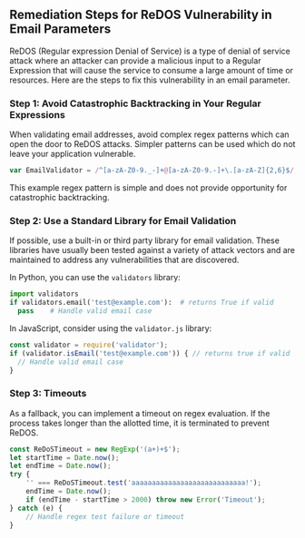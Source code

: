 

## Remediation Steps for ReDOS Vulnerability in Email Parameters

ReDOS (Regular expression Denial of Service) is a type of denial of service attack where an attacker can provide a malicious input to a Regular Expression that will cause the service to consume a large amount of time or resources. Here are the steps to fix this vulnerability in an email parameter.

### Step 1: Avoid Catastrophic Backtracking in Your Regular Expressions
When validating email addresses, avoid complex regex patterns which can open the door to ReDOS attacks. Simpler patterns can be used which do not leave your application vulnerable.

```javascript
var EmailValidator = /^[a-zA-Z0-9._-]+@[a-zA-Z0-9.-]+\.[a-zA-Z]{2,6}$/;
```
This example regex pattern is simple and does not provide opportunity for catastrophic backtracking.

### Step 2: Use a Standard Library for Email Validation
If possible, use a built-in or third party library for email validation. These libraries have usually been tested against a variety of attack vectors and are maintained to address any vulnerabilities that are discovered.

In Python, you can use the `validators` library:

```python
import validators
if validators.email('test@example.com'):  # returns True if valid
  pass    # Handle valid email case
```

In JavaScript, consider using the `validator.js` library:

```javascript
const validator = require('validator');
if (validator.isEmail('test@example.com')) { // returns true if valid
  // Handle valid email case
}

```

### Step 3: Timeouts
As a fallback, you can implement a timeout on regex evaluation. If the process takes longer than the allotted time, it is terminated to prevent ReDOS.

```javascript
const ReDoSTimeout = new RegExp('(a+)+$');
let startTime = Date.now();
let endTime = Date.now();
try {
    '' === ReDoSTimeout.test('aaaaaaaaaaaaaaaaaaaaaaaaaaaa!');
    endTime = Date.now();
    if (endTime - startTime > 2000) throw new Error('Timeout');
} catch (e) {
    // Handle regex test failure or timeout
}
```